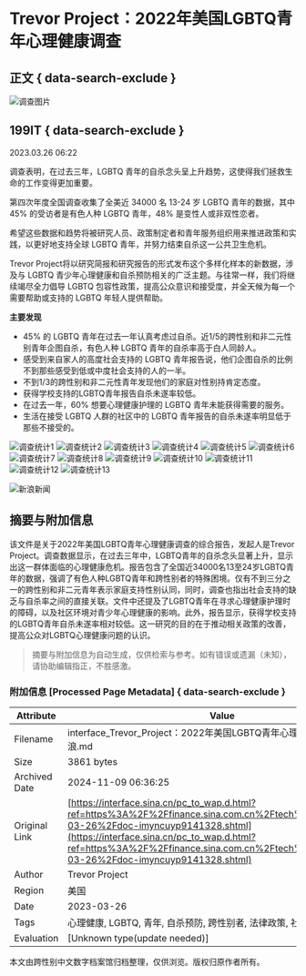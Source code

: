 # Trevor Project：2022年美国LGBTQ青年心理健康调查

## 正文 { data-search-exclude }


![调查图片](https://tva1.sinaimg.cn/crop.0.0.299.299.180/6a8c1e07gw1efgokalrxdj208c08cq37.jpg)

## 199IT { data-search-exclude }

2023.03.26 06:22

调查表明，在过去三年，LGBTQ 青年的自杀念头呈上升趋势，这使得我们拯救生命的工作变得更加重要。

第四次年度全国调查收集了全美近 34000 名 13-24 岁 LGBTQ 青年的数据，其中 45% 的受访者是有色人种 LGBTQ 青年，48% 是变性人或非双性恋者。

希望这些数据和趋势将被研究人员、政策制定者和青年服务组织用来推进政策和实践，以更好地支持全球 LGBTQ 青年，并努力结束自杀这一公共卫生危机。

Trevor Project将以研究简报和研究报告的形式发布这个多样化样本的新数据，涉及与 LGBTQ 青少年心理健康和自杀预防相关的广泛主题。与往常一样，我们将继续竭尽全力倡导 LGBTQ 包容性政策，提高公众意识和接受度，并全天候为每一个需要帮助或支持的 LGBTQ 年轻人提供帮助。

**主要发现**

- 45% 的 LGBTQ 青年在过去一年认真考虑过自杀。近1/5的跨性别和非二元性别青年企图自杀，有色人种 LGBTQ 青年的自杀率高于白人同龄人。
- 感受到来自家人的高度社会支持的 LGBTQ 青年报告说，他们企图自杀的比例不到那些感受到低或中度社会支持的人的一半。
- 不到1/3的跨性别和非二元性青年发现他们的家庭对性别持肯定态度。
- 获得学校支持的LGBTQ青年报告自杀未遂率较低。
- 在过去一年，60% 想要心理健康护理的 LGBTQ 青年未能获得需要的服务。
- 生活在接受 LGBTQ 人群的社区中的 LGBTQ 青年报告的自杀未遂率明显低于那些不接受的。

![调查统计1](https://k.sinaimg.cn/n/spider20230326/740/w1020h1320/20230326/0f3d-078dff5140359713d2f6e5d0d4ea6df3.jpg/w700d1q75cms.jpg?by=cms_fixed_width)
![调查统计2](https://k.sinaimg.cn/n/spider20230326/740/w1020h1320/20230326/4427-441dbd67d1821af2cf744c179c2456a2.jpg/w700d1q75cms.jpg?by=cms_fixed_width)
![调查统计3](https://k.sinaimg.cn/n/spider20230326/740/w1020h1320/20230326/60a2-6b6d2cad02ea625610f82cecd253c870.jpg/w700d1q75cms.jpg?by=cms_fixed_width)
![调查统计4](https://k.sinaimg.cn/n/spider20230326/740/w1020h1320/20230326/8749-bf6ef26d2ed6ae78769bb6a93e484808.jpg/w700d1q75cms.jpg?by=cms_fixed_width)
![调查统计5](https://k.sinaimg.cn/n/spider20230326/740/w1020h1320/20230326/1611-16ebb03fd9744aa6ee0fe11b5e17b167.jpg/w700d1q75cms.jpg?by=cms_fixed_width)
![调查统计6](https://k.sinaimg.cn/n/spider20230326/740/w1020h1320/20230326/1514-84d1cb47360aa553405e033a9c75a94a.jpg/w700d1q75cms.jpg?by=cms_fixed_width)
![调查统计7](https://k.sinaimg.cn/n/spider20230326/740/w1020h1320/20230326/0e50-6aeb84c277767f583f401734cec975ed.jpg/w700d1q75cms.jpg?by=cms_fixed_width)
![调查统计8](https://k.sinaimg.cn/n/spider20230326/740/w1020h1320/20230326/cfda-cbba79087140adf04f70f693dacc03e1.jpg/w700d1q75cms.jpg?by=cms_fixed_width)
![调查统计9](https://k.sinaimg.cn/n/spider20230326/740/w1020h1320/20230326/166a-cf475346b526a7660508154cc6041909.jpg/w700d1q75cms.jpg?by=cms_fixed_width)
![调查统计10](https://k.sinaimg.cn/n/spider20230326/740/w1020h1320/20230326/8c7a-1ba49a8d0c6087cdade4764d483cc0af.jpg/w700d1q75cms.jpg?by=cms_fixed_width)
![调查统计11](https://k.sinaimg.cn/n/spider20230326/740/w1020h1320/20230326/808a-24e6a2ffc30086d414b8aba4eac6baca.jpg/w700d1q75cms.jpg?by=cms_fixed_width)
![调查统计12](https://k.sinaimg.cn/n/spider20230326/740/w1020h1320/20230326/d0d7-aedbe0078fd7112bb575439c40135d3e.jpg/w700d1q75cms.jpg?by=cms_fixed_width)
![调查统计13](https://k.sinaimg.cn/n/spider20230326/740/w1020h1320/20230326/51ac-2e262acf215cba0f8a0986786f6794eb.jpg/w700d1q75cms.jpg?by=cms_fixed_width)

![新浪新闻](https://n.sinaimg.cn/default/80905340/20200331/sinalogo.png)

## 摘要与附加信息

<!-- tcd_abstract -->
该文件是关于2022年美国LGBTQ青年心理健康调查的综合报告，发起人是Trevor Project。调查数据显示，在过去三年中，LGBTQ青年的自杀念头显著上升，显示出这一群体面临的心理健康危机。报告包含了全国近34000名13至24岁LGBTQ青年的数据，强调了有色人种LGBTQ青年和跨性别者的特殊困境。仅有不到三分之一的跨性别和非二元青年表示家庭支持性别认同，同时，调查也指出社会支持的缺乏与自杀率之间的直接关联。文件中还提及了LGBTQ青年在寻求心理健康护理时的障碍，以及社区环境对青少年心理健康的影响。此外，报告显示，获得学校支持的LGBTQ青年自杀未遂率相对较低。这一研究的目的在于推动相关政策的改善，提高公众对LGBTQ心理健康问题的认识。
<!-- tcd_abstract_end -->

> 摘要与附加信息为自动生成，仅供检索与参考。如有错误或遗漏（未知），请协助编辑指正，不胜感激。

### 附加信息 [Processed Page Metadata] { data-search-exclude }

| Attribute       | Value                                  |
|-----------------|----------------------------------------|
| Filename        | interface_Trevor_Project：2022年美国LGBTQ青年心理健康调查_-_新浪.md                             |
| Size            | 3861 bytes                           |
| Archived Date   | 2024-11-09 06:36:25                             |
| Original Link   | [https://interface.sina.cn/pc_to_wap.d.html?ref=https%3A%2F%2Ffinance.sina.com.cn%2Ftech%2Froll%2F2023-03-26%2Fdoc-imyncuyp9141328.shtml](https://interface.sina.cn/pc_to_wap.d.html?ref=https%3A%2F%2Ffinance.sina.com.cn%2Ftech%2Froll%2F2023-03-26%2Fdoc-imyncuyp9141328.shtml)                       |
| Author          | Trevor Project                               |
| Region          | 美国                               |
| Date            | 2023-03-26                                 |
| Tags            | 心理健康, LGBTQ, 青年, 自杀预防, 跨性别者, 法律政策, 社会环境, 研究资料                                 |
| Evaluation            | [Unknown type(update needed)]                                 |
<!-- tcd_table_end -->

本文由跨性别中文数字档案馆归档整理，仅供浏览。版权归原作者所有。
